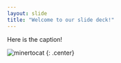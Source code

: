 ```yaml
---
layout: slide
title: "Welcome to our slide deck!"
---
```

Here is the caption!

![minertocat](https://octodex.github.com/images/minertocat.png)
{: .center}
